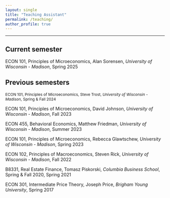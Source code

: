 ```yaml
---
layout: single
title: "Teaching Assistant"
permalink: /teaching/
author_profile: true
---
```

---
## Current semester  
ECON 101, Principles of Microeconomics, Alan Sorensen, _University of Wisconsin - Madison_, Spring 2025

## Previous semesters
<span style="font-size: 12px;">ECON 101, Principles of Microeconomics, Steve Trost, _University of Wisconsin - Madison_, Spring & Fall 2024

ECON 101, Principles of Microeconomics, David Johnson, _University of Wisconsin - Madison_, Fall 2023

ECON 455, Behavioral Economics, Matthew Friedman, _University of Wisconsin - Madison_, Summer 2023

ECON 101, Principles of Microeconomics, Rebecca Glawtschew, _University of Wisconsin - Madison_, Spring 2023

ECON 102, Principles of Macroeconomics, Steven Rick, _University of Wisconsin - Madison_, Fall 2022

B8331, Real Estate Finance, Tomasz Piskorski, _Columbia Business School_, Spring & Fall 2020, Spring 2021

ECON 301, Intermediate Price Theory, Joseph Price, _Brigham Young University_, Spring 2017